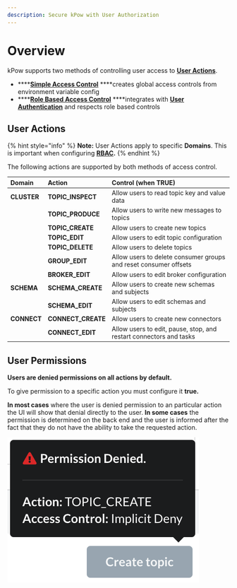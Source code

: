 ```yaml
---
description: Secure kPow with User Authorization
---
```


# Overview

kPow supports two methods of controlling user access to [**User Actions**](overview.md#user-actions).

* \*\*\*\*[**Simple Access Control**](simple-access-control.md) ****creates global access controls from environment variable config
* \*\*\*\*[**Role Based Access Control**](role-based-access-control.md) ****integrates with [**User Authentication**](../user-authentication/overview.md) and respects role based controls

## User Actions

{% hint style="info" %}
**Note:** User Actions apply to specific **Domains**. This is important when configuring [**RBAC**](role-based-access-control.md)**.**
{% endhint %}

The following actions are supported by both methods of access control.

| Domain | Action | Control \(when TRUE\) |
| :--- | :--- | :--- |
| **CLUSTER** | **TOPIC\_INSPECT** | Allow users to read topic key and value data |
|  | **TOPIC\_PRODUCE** | Allow users to write new messages to topics |
|  | **TOPIC\_CREATE** | Allow users to create new topics |
|  | **TOPIC\_EDIT** | Allow users to edit topic configuration |
|  | **TOPIC\_DELETE** | Allow users to delete topics |
|  | **GROUP\_EDIT** | Allow users to delete consumer groups and reset consumer offsets |
|  | **BROKER\_EDIT** | Allow users to edit broker configuration |
| **SCHEMA** | **SCHEMA\_CREATE** | Allow users to create new schemas and subjects |
|  | **SCHEMA\_EDIT** | Allow users to edit schemas and subjects |
| **CONNECT** | **CONNECT\_CREATE** | Allow users to create new connectors |
|  | **CONNECT\_EDIT** | Allow users to edit, pause, stop, and restart connectors and tasks |

## User Permissions

**Users are denied permissions on all actions by default.** 

To give permission to a specific action you must configure it **true.**

**In most cases** where the user is denied permission to an particular action the UI will show that denial directly to the user. **In some cases** the permission is determined on the back end and the user is informed after the fact that they do not have the ability to take the requested action.

![](../.gitbook/assets/snippet-permission-denied.png)

